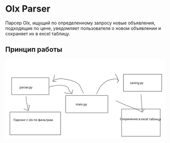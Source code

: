 # Olx Parser

Парсер Olx, ищущий по определенному запросу новые объявления, подходящие по цене, уведомляет пользователя о новом объявлении и сохраняет их в excel таблицу.


## Принцип работы

![App Screenshot](https://github.com/ballkicker228/OlxParser/blob/main/plan.jpg?raw=true)

